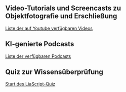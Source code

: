 ## Video-Tutorials und Screencasts zu Objektfotografie und Erschließung
[Liste der auf Youtube verfügbaren Videos](https://github.com/digiKulTh/Lehr-Lern-Materialien/blob/main/Interaktives/Video-Tutorials%20und%20Screencasts.md)

## KI-genierte Podcasts
[Liste der verfügbaren Podcasts](https://github.com/digiKulTh/Lehr-Lern-Materialien/blob/main/Interaktives/KI-generierte%20Podcasts.md)

## Quiz zur Wissensüberprüfung
[Start des LiaScript-Quiz](https://liascript.github.io/course/?https://raw.githubusercontent.com/digiKulTh/Lehr-Lern-Materialien/refs/heads/main/Interaktives/Quiz_Kulturgutdigitalisierung.md)
